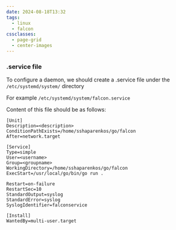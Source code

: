 ```yaml
---
date: 2024-08-18T13:32
tags:
  - linux
  - falcon
cssclasses:
  - page-grid
  - center-images
---
```

### .service file
To configure a daemon, we should create a .service file under the `/etc/systemd/system/` directory

For example `/etc/systemd/system/falcon.service`

Content of this file should be as follows:
```
[Unit]
Description=<description>
ConditionPathExists=/home/sshaparenkos/go/falcon
After=network.target

[Service]
Type=simple
User=<username>
Group=<groupname>
WorkingDirectory=/home/sshaparenkos/go/falcon
ExecStart=/usr/local/go/bin/go run .

Restart=on-failure
RestartSec=10
StandardOutput=syslog
StandardError=syslog
SyslogIdentifier=falconservice

[Install]
WantedBy=multi-user.target
```

